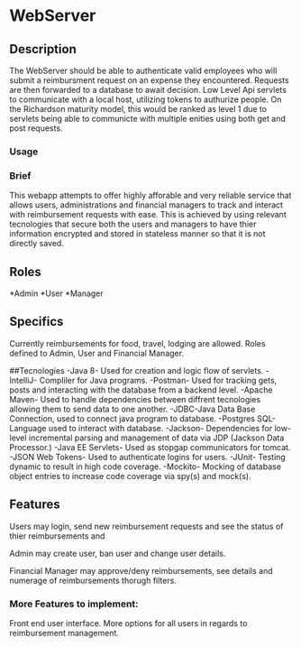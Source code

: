# WebServer

## Description
The WebServer should be able to authenticate valid employees who will submit a reimbursment request on an expense they encountered. Requests are then forwarded to a database to await decision. Low Level Api servlets to communicate with a local host, utilizing tokens to authurize people. On the Richardson maturity model, this would be ranked as level 1 due to servlets being able to communicte with multiple enities using both get and post requests.
### Usage

### Brief
This webapp attempts to offer highly afforable and very reliable service that allows users, administrations and financial managers to track and interact with reimbursement requests with ease. This is achieved by using relevant tecnologies that secure both the users and managers to have thier information encrypted and stored in  stateless manner so that it is not directly saved. 

## Roles
*Admin
*User
*Manager

## Specifics
Currently  reimbursements for food, travel, lodging are allowed.
Roles defined to Admin, User and Financial Manager.

##Tecnologies
-Java 8- Used for creation and logic flow of servlets.
-IntelliJ- Compliler for Java programs.
-Postman- Used for tracking gets, posts and interacting with the database from a backend level.
-Apache Maven- Used to handle dependencies between diffrent tecnologies allowing them to send data to one another.
-JDBC-Java Data Base Connection, used to connect java program to database.
-Postgres SQL- Language used to interact with database.
-Jackson- Dependencies for low-level incremental parsing and management of data via JDP (Jackson Data Processor.)
-Java EE Servlets- Used as stopgap communicators for tomcat.
-JSON Web Tokens- Used to authenticate logins for users.
-JUnit- Testing dynamic to result in high code coverage.
-Mockito- Mocking of database object entries to increase code coverage via spy(s) and mock(s).

## Features
Users may login, send new reimbursement requests and see the status of thier reimbursements and 
   

Admin may create user, ban user and change user details.
   
   
Financial Manager may approve/deny reimbursements, see details and numerage of reimbursements thorugh filters.



### More Features to implement:
Front end user interface.
More options for all users in regards to reimbursement management.
